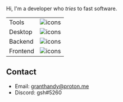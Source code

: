 Hi, I'm a developer who *tries* to fast software.

| | |
|--------------|-----------|
| Tools | ![icons](https://skillicons.dev/icons?i=linux,git,neovim) |
| Desktop | ![icons](https://skillicons.dev/icons?i=rust,gtk,tauri) |
| Backend | ![icons](https://skillicons.dev/icons?i=rust,actix,sqlite) |
| Frontend | ![icons](https://skillicons.dev/icons?i=svelte,tailwind,ts) |

## Contact
 - Email: granthandy@proton.me
 - Discord: gsh#5260
